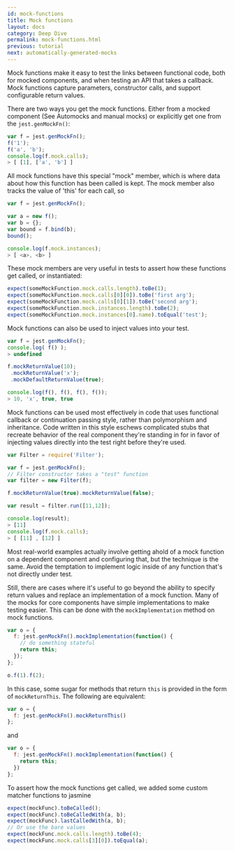 ```yaml
---
id: mock-functions
title: Mock functions
layout: docs
category: Deep Dive
permalink: mock-functions.html
previous: tutorial
next: automatically-generated-mocks
---
```


Mock functions make it easy to test the links between functional code, both for mocked components, and when testing an API that takes a callback. Mock functions capture parameters, constructor calls, and support configurable return values.

There are two ways you get the mock functions. Either from a mocked component (See Automocks and manual mocks) or explicitly get one from the `jest.genMockFn()`:

```javascript
var f = jest.genMockFn();
f('1');
f('a', 'b');
console.log(f.mock.calls);
> [ [1], ['a', 'b'] ]
```

All mock functions have this special "mock" member, which is where data about how this function has been called is kept. The mock member also tracks the value of 'this' for each call, so

```javascript
var f = jest.genMockFn();

var a = new f();
var b = {};
var bound = f.bind(b);
bound();

console.log(f.mock.instances);
> [ <a>, <b> ]
```

These mock members are very useful in tests to assert how these functions get called, or instantiated:

```javascript
expect(someMockFunction.mock.calls.length).toBe(1);
expect(someMockFunction.mock.calls[0][0]).toBe('first arg');
expect(someMockFunction.mock.calls[0][1]).toBe('second arg');
expect(someMockFunction.mock.instances.length).toBe(2);
expect(someMockFunction.mock.instances[0].name).toEqual('test');
```

Mock functions can also be used to inject values into your test.

```javascript
var f = jest.genMockFn();
console.log( f() );
> undefined

f.mockReturnValue(10);
 .mockReturnValue('x');
 .mockDefaultReturnValue(true);

console.log(f(), f(), f(), f());
> 10, 'x', true, true
```

Mock functions can be used most effectively in code that uses functional callback or continuation passing style, rather than polymorphism and inheritance. Code written in this style eschews complicated stubs that recreate behavior of the real component they're standing in for in favor of injecting values directly into the test right before they're used.

```javascript
var Filter = require('Filter');

var f = jest.genMockFn();
// Filter constructor takes a "test" function
var filter = new Filter(f);

f.mockReturnValue(true).mockReturnValue(false);

var result = filter.run([11,12]);

console.log(result);
> [11]
console.log(f.mock.calls);
> [ [11] , [12] ]
```

Most real-world examples actually involve getting ahold of a mock function on a dependent component and configuring that, but the technique is the same. Avoid the temptation to implement logic inside of any function that's not directly under test.

Still, there are cases where it's useful to go beyond the ability to specify return values and replace an implementation of a mock function. Many of the mocks for core components have simple implementations to make testing easier. This can be done with the `mockImplementation` method on mock functions.

```javascript
var o = {
  f: jest.genMockFn().mockImplementation(function() {
    // do something stateful
    return this;
  });
};

o.f(1).f(2);
```

In this case, some sugar for methods that return `this` is provided in the form of `mockReturnThis`. The following are equivalent:

```javascript
var o = {
  f: jest.genMockFn().mockReturnThis()
};
```

and

```javascript
var o = {
  f: jest.genMockFn().mockImplementation(function() {
    return this;
  })
};
```

To assert how the mock functions get called, we added some custom matcher functions to jasmine

```javascript
expect(mockFunc).toBeCalled();
expect(mockFunc).toBeCalledWith(a, b);
expect(mockFunc).lastCalledWith(a, b);
// Or use the bare values
expect(mockFunc.mock.calls.length).toBe(4);
expect(mockFunc.mock.calls[3][0]).toEqual(a);
```
